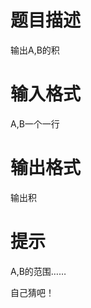 # 

 
 # 题目描述 
<p>输出A,B的积</p> 

 
 # 输入格式 
<p>A,B一个一行</p> 

 
 # 输出格式 
<p>输出积</p> 

 
 # 提示 
<p>A,B的范围&hellip;&hellip;</p>

<p>自己猜吧！</p> 
